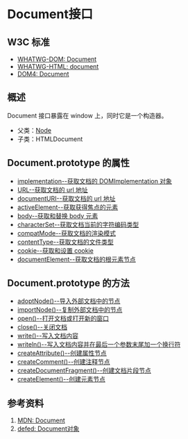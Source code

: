 # Document接口

## W3C 标准
- [WHATWG-DOM: Document](https://dom.spec.whatwg.org/#interface-document)
- [WHATWG-HTML: document](https://html.spec.whatwg.org/multipage/dom.html#the-document-object)
- [DOM4: Document](https://www.w3.org/TR/dom/#interface-document)

## 概述
Document 接口暴露在 window 上，同时它是一个构造器。

- 父类：[Node](../Node/Node.md)
- 子类：HTMLDocument

## Document.prototype 的属性

- [implementation--获取文档的 DOMImplementation 对象](./implementation/implementation.md)
- [URL--获取文档的 url 地址](./URL/URL.md)
- [documentURI--获取文档的 url 地址](./documentURI/documentURI.md)
- [activeElement--获取获得焦点的元素](./activeElement/activeElement.md)
- [body--获取和替换 body 元素](./body/body.md)
- [characterSet--获取文档当前的字符编码类型](./characterSet/characterSet.md)
- [compatMode--获取文档的渲染模式](./compatMode/compatMode.md)
- [contentType--获取文档的文件类型](./contentType/contentType.md)
- [cookie--获取和设置 cookie](./cookie/cookie.md)
- [documentElement--获取文档的根元素节点](./documentElement/documentElement.md)

## Document.prototype 的方法

- [adoptNode()--导入外部文档中的节点](./adoptNode()/adoptNode().md)
- [importNode()--复制外部文档中的节点](./importNode()/importNode().md)
- [open()--打开文档或打开新的窗口](./open()/open().md)
- [close()--关闭文档](./close()/close().md)
- [write()--写入文档内容](./write()/write().md)
- [writeln()--写入文档内容并在最后一个参数末尾加一个换行符](./writeln()/writeln().md)
- [createAttribute()--创建属性节点](./createAttribute()/createAttribute().md)
- [createComment()--创建注释节点](./createComment()/createComment().md)
- [createDocumentFragment()--创建文档片段节点](./createDocumentFragment()/createDocumentFragment().md)
- [createElement()--创建元素节点](./createElement()/createElement.md)


## 参考资料
1. [MDN: Document](https://developer.mozilla.org/en-US/docs/Web/API/Document)
2. [defed: Document对象](https://defed.github.io/原生DOM系列-Document对象/)
